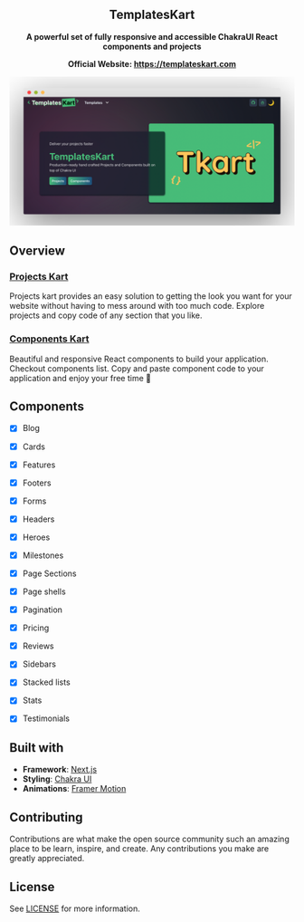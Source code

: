 <div align="center">
  <h2 align="center">TemplatesKart</h2>
  
  <strong>A powerful set of fully responsive and accessible ChakraUI React components and projects</strong>
  
  <strong>Official Website: https://templateskart.com</strong>
</div>

<div align="center">
  <a href="https://templateskart.com" target="_blank">
    <img src="./public/assets/images/home_screen.png">
  </a>
</div>



## Overview

### [Projects Kart](https://templateskart.com)

Projects kart provides an easy solution to getting the look you want for your website without having to mess around with too much code.
Explore projects and copy code of any section that you like.

### [Components Kart](https://templateskart.com/components)

Beautiful and responsive React components to build your application. Checkout components list. Copy and paste component code to your application and enjoy your free time 🎉

## Components

- [x] Blog
- [x] Cards
- [x] Features
- [x] Footers
- [x] Forms
- [x] Headers
- [x] Heroes
- [x] Milestones
- [x] Page Sections
- [x] Page shells
- [x] Pagination
- [x] Pricing
- [x] Reviews
- [x] Sidebars
- [x] Stacked lists
- [x] Stats
- [x] Testimonials


## Built with

- **Framework**: [Next.js](https://nextjs.org/)
- **Styling**: [Chakra UI](https://chakra-ui.com/)
- **Animations**: [Framer Motion](https://www.framer.com/motion/)


## Contributing

Contributions are what make the open source community such an amazing place to be learn, inspire, and create. Any contributions you make are greatly appreciated.



## License

See [LICENSE](LICENSE) for more information.
